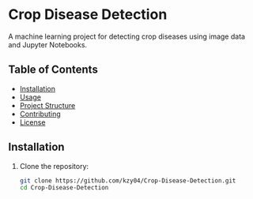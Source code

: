 # Crop Disease Detection

A machine learning project for detecting crop diseases using image data and Jupyter Notebooks.

## Table of Contents

- [Installation](#installation)
- [Usage](#usage)
- [Project Structure](#project-structure)
- [Contributing](#contributing)
- [License](#license)

## Installation

1. Clone the repository:
   ```bash
   git clone https://github.com/kzy04/Crop-Disease-Detection.git
   cd Crop-Disease-Detection
